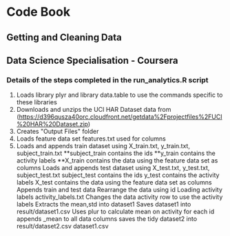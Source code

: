# Code Book 

## Getting and Cleaning Data 
## Data Science Specialisation - Coursera

### Details of the steps completed in the run_analytics.R script 

1. Loads library plyr and library data.table to use the commands specific to these libraries
2. Downloads and unzips the UCI HAR Dataset data from (https://d396qusza40orc.cloudfront.net/getdata%2Fprojectfiles%2FUCI%20HAR%20Dataset.zip)
3. Creates "Output Files" folder 
4. Loads feature data set features.txt used for columns
5. Loads and appends train dataset using X_train.txt, y_train.txt, subject_train.txt
**subject_train contains the ids
**y_train contains the activity labels
**X_train contains the data using the feature data set as columns
Loads and appends test dataset using X_test.txt, y_test.txt, subject_test.txt
subject_test contains the ids
y_test contains the activity labels
X_test contains the data using the feature data set as columns
Appends train and test data
Rearrange the data using id
Loading activity labels activity_labels.txt
Changes the data activity row to use the activity labels
Extracts the mean,std into dataset1
Saves dataset1 into result/dataset1.csv
Uses plur to calculate mean on activity for each id
appends _mean to all data columns
saves the tidy dataset2 into result/dataset2.csv
dataset1.csv

